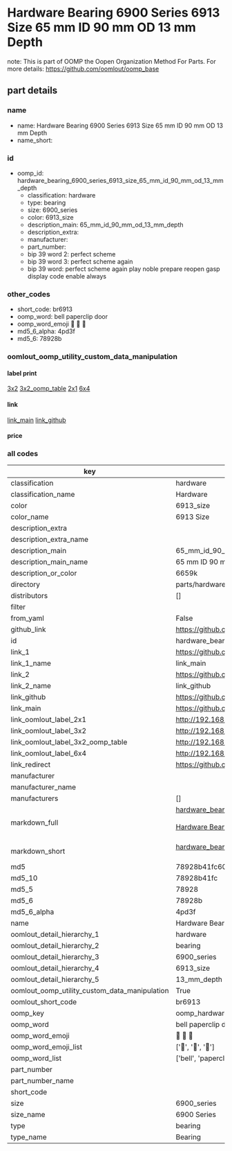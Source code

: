 # Hardware Bearing 6900 Series 6913 Size 65 mm ID 90 mm OD 13 mm Depth  

note: This is part of OOMP the Oopen Organization Method For Parts. For more details: https://github.com/oomlout/oomp_base

##  part details
  







### name
* name: Hardware Bearing 6900 Series 6913 Size 65 mm ID 90 mm OD 13 mm Depth
* name_short: 
### id
* oomp_id: hardware_bearing_6900_series_6913_size_65_mm_id_90_mm_od_13_mm_depth
  * classification: hardware
  * type: bearing
  * size: 6900_series
  * color: 6913_size
  * description_main: 65_mm_id_90_mm_od_13_mm_depth
  * description_extra: 
  * manufacturer: 
  * part_number: 
  * bip 39 word 2: perfect scheme
  * bip 39 word 3: perfect scheme again
  * bip 39 word: perfect scheme again play noble prepare reopen gasp display code enable always

### other_codes
* short_code: br6913
* oomp_word: bell paperclip door
* oomp_word_emoji :bell: :paperclip: :door:
* md5_6_alpha: 4pd3f
* md5_6: 78928b






### oomlout_oomp_utility_custom_data_manipulation
#### label print
[3x2](http://192.168.1.245:1112/?label=oomp%204pd3f)
[3x2_oomp_table](http://192.168.1.108:1112/?label=oomp%204pd3f)
[2x1](http://192.168.1.242:1112/?label=oomp%204pd3f)
[6x4](http://192.168.1.55:1112/?label=oomp%204pd3f)    

#### link

[link_main](https://github.com/oomlout/oomlout_oomp_version_1_messy/tree/main/parts/hardware_bearing_6900_series_6913_size_65_mm_id_90_mm_od_13_mm_depth) [link_github](https://github.com/oomlout/oomlout_oomp_version_1_messy/tree/main/parts/hardware_bearing_6900_series_6913_size_65_mm_id_90_mm_od_13_mm_depth)                             

#### price







### all codes 
| key | value |  
| --- | --- |  
| classification | hardware |  
| classification_name | Hardware |  
| color | 6913_size |  
| color_name | 6913 Size |  
| description_extra |  |  
| description_extra_name |  |  
| description_main | 65_mm_id_90_mm_od_13_mm_depth |  
| description_main_name | 65 mm ID 90 mm OD 13 mm Depth |  
| description_or_color | 6659k |  
| directory | parts/hardware_bearing_6900_series_6913_size_65_mm_id_90_mm_od_13_mm_depth |  
| distributors | [] |  
| filter |  |  
| from_yaml | False |  
| github_link | https://github.com/oomlout/oomlout_oomp_part_src/tree/main/parts/hardware_bearing_6900_series_6913_size_65_mm_id_90_mm_od_13_mm_depth |  
| id | hardware_bearing_6900_series_6913_size_65_mm_id_90_mm_od_13_mm_depth |  
| link_1 | https://github.com/oomlout/oomlout_oomp_version_1_messy/tree/main/parts/hardware_bearing_6900_series_6913_size_65_mm_id_90_mm_od_13_mm_depth |  
| link_1_name | link_main |  
| link_2 | https://github.com/oomlout/oomlout_oomp_version_1_messy/tree/main/parts/hardware_bearing_6900_series_6913_size_65_mm_id_90_mm_od_13_mm_depth |  
| link_2_name | link_github |  
| link_github | https://github.com/oomlout/oomlout_oomp_version_1_messy/tree/main/parts/hardware_bearing_6900_series_6913_size_65_mm_id_90_mm_od_13_mm_depth |  
| link_main | https://github.com/oomlout/oomlout_oomp_version_1_messy/tree/main/parts/hardware_bearing_6900_series_6913_size_65_mm_id_90_mm_od_13_mm_depth |  
| link_oomlout_label_2x1 | http://192.168.1.242:1112/?label=oomp%204pd3f |  
| link_oomlout_label_3x2 | http://192.168.1.245:1112/?label=oomp%204pd3f |  
| link_oomlout_label_3x2_oomp_table | http://192.168.1.108:1112/?label=oomp%204pd3f |  
| link_oomlout_label_6x4 | http://192.168.1.55:1112/?label=oomp%204pd3f |  
| link_redirect | https://github.com/oomlout/oomlout_oomp_version_1_messy/tree/main/parts/hardware_bearing_6900_series_6913_size_65_mm_id_90_mm_od_13_mm_depth |  
| manufacturer |  |  
| manufacturer_name |  |  
| manufacturers | [] |  
| markdown_full | [hardware_bearing_6900_series_6913_size_65_mm_id_90_mm_od_13_mm_depth](none)<br>[](none)<br>[Hardware Bearing 6900 Series 6913 Size 65 Mm Id 90 Mm Od 13 Mm Depth](none)<br><br> |  
| markdown_short | [hardware_bearing_6900_series_6913_size_65_mm_id_90_mm_od_13_mm_depth](none)<br><br> |  
| md5 | 78928b41fc6036cea7cada6409702d18 |  
| md5_10 | 78928b41fc |  
| md5_5 | 78928 |  
| md5_6 | 78928b |  
| md5_6_alpha | 4pd3f |  
| name | Hardware Bearing 6900 Series 6913 Size 65 mm ID 90 mm OD 13 mm Depth |  
| oomlout_detail_hierarchy_1 | hardware |  
| oomlout_detail_hierarchy_2 | bearing |  
| oomlout_detail_hierarchy_3 | 6900_series |  
| oomlout_detail_hierarchy_4 | 6913_size |  
| oomlout_detail_hierarchy_5 | 13_mm_depth |  
| oomlout_oomp_utility_custom_data_manipulation | True |  
| oomlout_short_code | br6913 |  
| oomp_key | oomp_hardware_bearing_6900_series_6913_size_65_mm_id_90_mm_od_13_mm_depth |  
| oomp_word | bell paperclip door |  
| oomp_word_emoji | :bell: :paperclip: :door: |  
| oomp_word_emoji_list | [':bell:', ':paperclip:', ':door:'] |  
| oomp_word_list | ['bell', 'paperclip', 'door'] |  
| part_number |  |  
| part_number_name |  |  
| short_code |  |  
| size | 6900_series |  
| size_name | 6900 Series |  
| type | bearing |  
| type_name | Bearing |  
